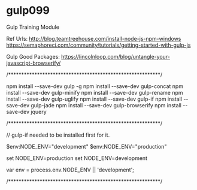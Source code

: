 # gulp099
Gulp Training Module

Ref Urls:
http://blog.teamtreehouse.com/install-node-js-npm-windows
https://semaphoreci.com/community/tutorials/getting-started-with-gulp-js

Gulp Good Packages:
https://lincolnloop.com/blog/untangle-your-javascript-browserify/

/**********************************************************/

npm install --save-dev gulp -g
npm install --save-dev gulp-concat
npm install --save-dev gulp-minify
npm install --save-dev gulp-rename
npm install --save-dev gulp-uglify
npm install --save-dev gulp-if
npm install --save-dev gulp-jade
npm install --save-dev gulp-browserify
npm install --save-dev jquery

/**********************************************************/

// gulp-if needed to be installed first for it.

$env:NODE_ENV="development"
$env:NODE_ENV="production"

set NODE_ENV=production
set NODE_ENV=development

var env = process.env.NODE_ENV || 'development';

/**********************************************************/
